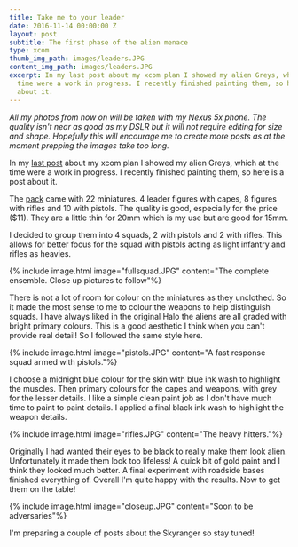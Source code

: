 ```yaml
---
title: Take me to your leader
date: 2016-11-14 00:00:00 Z
layout: post
subtitle: The first phase of the alien menace
type: xcom
thumb_img_path: images/leaders.JPG
content_img_path: images/leaders.JPG
excerpt: In my last post about my xcom plan I showed my alien Greys, which at the
  time were a work in progress. I recently finished painting them, so here is a post
  about it.
---
```


*All my photos from now on will be taken with my Nexus 5x phone. The
quality isn't near as good as my DSLR but it will not require editing for
size and shape. Hopefully this will encourage me to create more posts as at
the moment prepping the images take too long.*

In my [last post](http://whilegaming.github.io/2016-01-28-invasion) about my xcom plan I showed my alien Greys, which at
the time were a work in progress. I recently finished painting them, so
here is a post about it.

The [pack](http://www.rebelminis.com/15algrar.html) came with 22 miniatures. 4 leader figures with capes, 8
figures with rifles and 10 with pistols. The quality is good, especially
for the price ($11). They are a little thin for 20mm which is my use but
are good for 15mm.

I decided to group them into 4 squads, 2 with pistols and 2 with rifles.
This allows for better focus for the squad with pistols acting as light
infantry and rifles as heavies.

{% include image.html image="fullsquad.JPG" content="The complete ensemble. Close up pictures to follow"%}

There is not a lot of room for colour on the miniatures as they unclothed.
So it made the most sense to me to colour the weapons to help distinguish
squads. I have always liked in the original Halo the aliens are all graded
with bright primary colours. This is a good aesthetic I think when you
can't provide real detail! So I followed the same style here.

{% include image.html image="pistols.JPG" content="A fast response squad armed with pistols."%}

I choose a midnight blue colour for the skin with blue ink wash to
highlight the muscles. Then primary colours for the capes and weapons, with
grey for the lesser details. I like a simple clean paint job as I don't
have much time to paint to paint details. I applied a final black ink wash
to highlight the weapon details.

{% include image.html image="rifles.JPG" content="The heavy hitters."%}

Originally I had wanted their eyes to be black to really make them look
alien. Unfortunately it made them look too lifeless! A quick bit of gold
paint and I think they looked much better. A final experiment with roadside
bases finished everything of. Overall I'm quite happy with the results. Now
to get them on the table!

{% include image.html image="closeup.JPG" content="Soon to be adversaries"%}

I'm preparing a couple of posts about the Skyranger so stay tuned!
